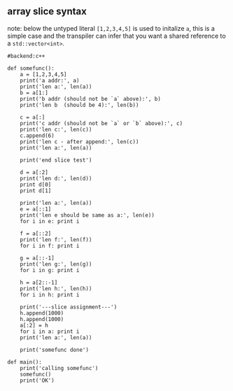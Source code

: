array slice syntax
------------------

note: below the untyped literal `[1,2,3,4,5]`  is used to initalize `a`, this is a simple case and the transpiler can infer that you want a shared reference to a `std::vector<int>`.

```rusthon
#backend:c++

def somefunc():
	a = [1,2,3,4,5]
	print('a addr:', a)
	print('len a:', len(a))
	b = a[1:]
	print('b addr (should not be `a` above):', b)
	print('len b  (should be 4):', len(b))

	c = a[:]
	print('c addr (should not be `a` or `b` above):', c)
	print('len c:', len(c))
	c.append(6)
	print('len c - after append:', len(c))
	print('len a:', len(a))

	print('end slice test')

	d = a[:2]
	print('len d:', len(d))
	print d[0]
	print d[1]

	print('len a:', len(a))
	e = a[::1]
	print('len e should be same as a:', len(e))
	for i in e: print i

	f = a[::2]
	print('len f:', len(f))
	for i in f: print i

	g = a[::-1]
	print('len g:', len(g))
	for i in g: print i

	h = a[2::-1]
	print('len h:', len(h))
	for i in h: print i

	print('---slice assignment---')
	h.append(1000)
	h.append(1000)
	a[:2] = h
	for i in a: print i
	print('len a:', len(a))

	print('somefunc done')

def main():
	print('calling somefunc')
	somefunc()
	print('OK')

```